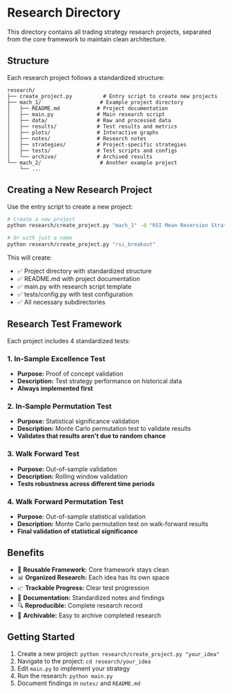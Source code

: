 # Research Directory

This directory contains all trading strategy research projects, separated from the core framework to maintain clean architecture.

## Structure

Each research project follows a standardized structure:

```
research/
├── create_project.py          # Entry script to create new projects
├── mach_1/                   # Example project directory
│   ├── README.md            # Project documentation
│   ├── main.py              # Main research script
│   ├── data/                # Raw and processed data
│   ├── results/             # Test results and metrics
│   ├── plots/               # Interactive graphs
│   ├── notes/               # Research notes
│   ├── strategies/          # Project-specific strategies
│   ├── tests/               # Test scripts and configs
│   └── archive/             # Archived results
└── mach_2/                   # Another example project
    └── ...
```

## Creating a New Research Project

Use the entry script to create a new project:

```bash
# Create a new project
python research/create_project.py "mach_1" -d "RSI Mean Reversion Strategy"

# Or with just a name
python research/create_project.py "rsi_breakout"
```

This will create:
- ✅ Project directory with standardized structure
- ✅ README.md with project documentation
- ✅ main.py with research script template
- ✅ tests/config.py with test configuration
- ✅ All necessary subdirectories

## Research Test Framework

Each project includes 4 standardized tests:

### 1. In-Sample Excellence Test
- **Purpose:** Proof of concept validation
- **Description:** Test strategy performance on historical data
- **Always implemented first**

### 2. In-Sample Permutation Test  
- **Purpose:** Statistical significance validation
- **Description:** Monte Carlo permutation test to validate results
- **Validates that results aren't due to random chance**

### 3. Walk Forward Test
- **Purpose:** Out-of-sample validation
- **Description:** Rolling window validation
- **Tests robustness across different time periods**

### 4. Walk Forward Permutation Test
- **Purpose:** Out-of-sample statistical validation
- **Description:** Monte Carlo permutation test on walk-forward results
- **Final validation of statistical significance**

## Benefits

- 🔄 **Reusable Framework:** Core framework stays clean
- 📊 **Organized Research:** Each idea has its own space
- 📈 **Trackable Progress:** Clear test progression
- 📝 **Documentation:** Standardized notes and findings
- 🔍 **Reproducible:** Complete research record
- 📁 **Archivable:** Easy to archive completed research

## Getting Started

1. Create a new project: `python research/create_project.py "your_idea"`
2. Navigate to the project: `cd research/your_idea`
3. Edit `main.py` to implement your strategy
4. Run the research: `python main.py`
5. Document findings in `notes/` and `README.md`
